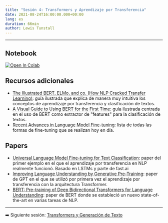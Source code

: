 ```yaml
---
title: "Sesión 4: Transformers y Aprendizaje por Transferencia"
date: 2021-08-24T16:00:00.000+00:00
lang: es
duration: 66min
author: Lewis Tunstall
---
```


<div>
    <CourseSummary
        description="Continuamos hablando de Transformers, esta semana explicaremos qué es el aprendizaje por transferencia y el modelado del lenguaje, y cómo utilizar fine-tuning para adaptar modelos preentrenados a nuestro caso de uso particular."
        video="https://www.youtube.com/embed/XeFDEokiK3c"
        slides="https://github.com/somosnlp/nlp-de-cero-a-cien/blob/main/4_transformers_aprendizaje_por_transferencia/aprendizaje_por_transferencia.pdf"
        name="Lewis Tunstall"
        twitter="https://twitter.com/_lewtun"
        linkedin="https://www.linkedin.com/in/lewis-tunstall"
        github="https://github.com/lewtun"
    />
</div>

---

## Notebook

<a href="https://colab.research.google.com/drive/17630ohLuzpQ3jJRp1YSb-05fcbi8STql
" target="_blank"><img src="https://colab.research.google.com/assets/colab-badge.svg" alt="Open In Colab"/></a>

## Recursos adicionales

* [The Illustrated BERT, ELMo, and co. (How NLP Cracked Transfer Learning)](http://jalammar.github.io/illustrated-bert/): guía ilustrada que explica de manera muy intuitiva los conceptos de aprendizaje por transferencia y clasificación de textos.
* [A Visual Guide to Using BERT for the First Time](http://jalammar.github.io/a-visual-guide-to-using-bert-for-the-first-time/): guía ilustrada centrada en el uso de BERT como extractor de "features" para la clasificación de textos.
* [Recent Advances in Language Model Fine-tuning](https://ruder.io/recent-advances-lm-fine-tuning/): lista de todas las formas de fine-tuning que se realizan hoy en día.

## Papers

* [Universal Language Model Fine-tuning for Text Classification](https://arxiv.org/abs/1801.06146): paper del primer ejemplo en el que el aprendizaje por transferencia en NLP realmente funcionó. Basado en LSTMs y parte de fast.ai
* [Improving Language Understanding by Generative Pre-Training](https://cdn.openai.com/research-covers/language-unsupervised/language_understanding_paper.pdf): paper de GPT en el que se utilizó por primera vez el aprendizaje por transferencia con la arquitectura Transformer.
* [BERT: Pre-training of Deep Bidirectional Transformers for Language Understanding](https://arxiv.org/abs/1810.04805?source=post_page): paper de BERT donde se estableció un nuevo state-of-the-art en varias tareas de NLP.

---

➡️ Siguiente sesión: [Transformers y Generación de Texto](/nlp-de-cero-a-cien/sesion-05)
